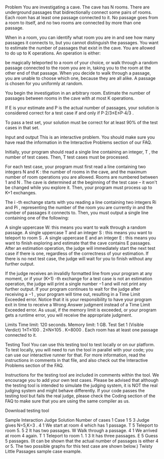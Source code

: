 Problem
You are investigating a cave. The cave has N
rooms. There are underground passages that bidirectionally connect some pairs of rooms. Each room has at least one passage connected to it. No passage goes from a room to itself, and no two rooms are connected by more than one passage.

When in a room, you can identify what room you are in and see how many passages it connects to, but you cannot distinguish the passages. You want to estimate the number of passages that exist in the cave. You are allowed to do up to K
operations. An operation is either:

be magically teleported to a room of your choice, or
walk through a random passage connected to the room you are in, taking you to the room at the other end of that passage.
When you decide to walk through a passage, you are unable to choose which one, because they are all alike. A passage is chosen for you uniformly at random.

You begin the investigation in an arbitrary room. Estimate the number of passages between rooms in the cave with at most K
operations.

If E
is your estimate and P
is the actual number of passages, your solution is considered correct for a test case if and only if P⋅2/3≤E≤P⋅4/3
.

To pass a test set, your solution must be correct for at least 90% of the test cases in that set.

Input and output
This is an interactive problem. You should make sure you have read the information in the Interactive Problems section of our FAQ.

Initially, your program should read a single line containing an integer, T
, the number of test cases. Then, T
test cases must be processed.

For each test case, your program must first read a line containing two integers N
and K
: the number of rooms in the cave, and the maximum number of room operations you are allowed. Rooms are numbered between 1
and N
. The cave is determined at the beginning of the test case – it won't be changed while you explore it. Then, your program must process up to K+1
exchanges.

The i
-th exchange starts with you reading a line containing two integers Ri
and Pi
, representing the number of the room you are currently in and the number of passages it connects to. Then, you must output a single line containing one of the following:

A single uppercase W: this means you want to walk through a random passage.
A single uppercase T and an integer S
: this means you want to teleport to room S
.
A single uppercase E and an integer E
: this means you want to finish exploring and estimate that the cave contains E
passages.
After an estimation operation, the judge will immediately start the next test case if there is one, regardless of the correctness of your estimation. If there is no next test case, the judge will wait for you to finish without any further output.

If the judge receives an invalidly formatted line from your program at any moment, or if your (K+1)
-th exchange for a test case is not an estimation operation, the judge will print a single number −1
and will not print any further output. If your program continues to wait for the judge after receiving a −1
, your program will time out, resulting in a Time Limit Exceeded error. Notice that it is your responsibility to have your program exit in time to receive a Wrong Answer judgment instead of a Time Limit Exceeded error. As usual, if the memory limit is exceeded, or your program gets a runtime error, you will receive the appropriate judgment.

Limits
Time limit: 120 seconds.
Memory limit: 1 GB.
Test Set 1 (Visible Verdict)
1≤T≤100
.
2≤N≤105
.
K=8000
.
Each room has at least one passage connected to it.

Testing Tool
You can use this testing tool to test locally or on our platform. To test locally, you will need to run the tool in parallel with your code; you can use our interactive runner for that. For more information, read the instructions in comments in that file, and also check out the Interactive Problems section of the FAQ.

Instructions for the testing tool are included in comments within the tool. We encourage you to add your own test cases. Please be advised that although the testing tool is intended to simulate the judging system, it is NOT the real judging system and might behave differently. If your code passes the testing tool but fails the real judge, please check the Coding section of the FAQ to make sure that you are using the same compiler as us.

Download testing tool

Sample Interaction
Judge
Solution
Number of cases
1
Case 1
5 3
Judge gives N=5,K=3
.
4 1
We start at room 4
which has 1
passage.
T 5
Teleport to room 5.
5 2
It has two passages.
W
Walk through a passage.
4 1
We arrived at room 4 again.
T 1
Teleport to room 1.
1 3
It has three passages.
E 5
Guess 5 passages.
(It can be shown that the actual number of passages is either 4 or 5. The two possible graphs for this test case are shown below.)
Twisty Little Passages sample case example.
